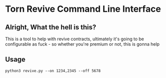 # Torn Revive Command Line Interface

## Alright, What the hell is this?
This is a tool to help with revive contracts, ultimately it's going to be configurable as fuck - so whether you're premium or not, this is gonna help


## Usage
`python3 revive.py --on 1234,2345 --off 5678`
